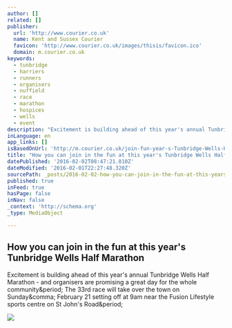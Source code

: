 ```yaml
---
author: []
related: []
publisher:
  url: 'http://www.courier.co.uk'
  name: Kent and Sussex Courier
  favicon: 'http://www.courier.co.uk/images/thisis/favicon.ico'
  domain: m.courier.co.uk
keywords:
  - tunbridge
  - harriers
  - runners
  - organisers
  - nuffield
  - race
  - marathon
  - hospices
  - wells
  - event
description: "Excitement is building ahead of this year's annual Tunbridge Wells Half Marathon - and organisers are promising a great day for the whole community. The 33rd race will take over the town on Sunday, February 21 setting off at 9am near the Fusion Lifestyle sports centre on St John's Road."
inLanguage: en
app_links: []
isBasedOnUrl: 'http://m.courier.co.uk/join-fun-year-s-Tunbridge-Wells-Half-Marathon/story-28646818-detail/story.html'
title: "How you can join in the fun at this year's Tunbridge Wells Half Marathon"
datePublished: '2016-02-02T08:47:21.810Z'
dateModified: '2016-02-01T22:27:48.320Z'
sourcePath: _posts/2016-02-02-how-you-can-join-in-the-fun-at-this-years-tunbridge-wells-h.md
published: true
inFeed: true
hasPage: false
inNav: false
_context: 'http://schema.org'
_type: MediaObject

---
```

<article style=""><h1>How you can join in the fun at this year's Tunbridge Wells Half Marathon</h1><p>Excitement is building ahead of this year's annual Tunbridge Wells Half Marathon - and organisers are promising a great day for the whole community&amp;period; The 33rd race will take over the town on Sunday&amp;comma; February 21 setting off at 9am near the Fusion Lifestyle sports centre on St John's Road&amp;period;</p><img src="http://www.courier.co.uk/images/localworld/ugc-images/276434/Article/images/28646818/12368621-large.jpg" /></article>